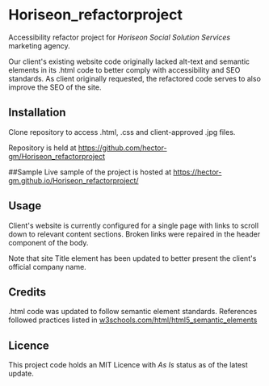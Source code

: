# Horiseon_refactorproject
Accessibility refactor project for *Horiseon Social Solution Services* marketing agency.

Our client's existing website code originally lacked alt-text and semantic elements in its .html code to better comply with accessibility and SEO standards. As client originally requested, the refactored code serves to also improve the SEO of the site.

## Installation 
Clone repository to access .html, .css and client-approved .jpg files.

Repository is held at https://github.com/hector-gm/Horiseon_refactorproject

##Sample
Live sample of the project is hosted at https://hector-gm.github.io/Horiseon_refactorproject/


## Usage
Client's website is currently configured for a single page with links to scroll down to relevant content sections. Broken links were repaired in the header component of the body.

Note that site Title element has been updated to better present the client's official company name.



## Credits
.html code was updated to follow semantic element standards. References followed practices listed in [w3schools.com/html/html5_semantic_elements](https://www.w3schools.com/html/html5_semantic_elements.asp)

## Licence
This project code holds an MIT Licence with *As Is* status as of the latest update.
